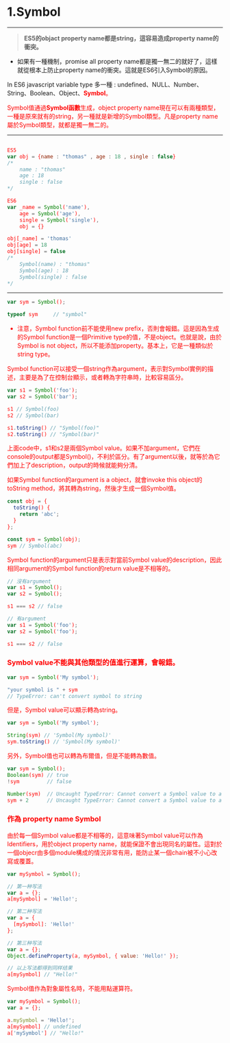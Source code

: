 # 1.Symbol

---

> **ES5的objact property name都是string，這容易造成property name的衝突。**
* 如果有一種機制，promise all property name都是獨一無二的就好了，這樣就從根本上防止property name的衝突。這就是ES6引入Symbol的原因。  

In ES6 javascript variable type 多一種 : undefined、NULL、Number、String、Boolean、Object、<font color='red'>**Symbol**。  

Symbol值通過**Symbol函數**生成，object property name現在可以有兩種類型，一種是原來就有的string，另一種就是新增的Symbol類型。凡是property name屬於Symbol類型，就都是獨一無二的。  

---

``` js

ES5 
var obj = {name : "thomas" , age : 18 , single : false}
/*
    name : "thomas"
    age : 18
    single : false
*/

ES6
var _name = Symbol('name'),
    age = Symbol('age'),
    single = Symbol('single'),
    obj = {}

obj[_name] = 'thomas'
obj[age] = 18
obj[single] = false
/*
    Symbol(name) : "thomas"
    Symbol(age) : 18
    Symbol(single) : false
*/


```

---

``` js
var sym = Symbol();

typeof sym     // "symbol"
```

* 注意，Symbol function前不能使用new prefix，否則會報錯。這是因為生成的Symbol function是一個Primitive type的值，不是object。也就是說，由於Symbol is not object，所以不能添加property。基本上，它是一種類似於string type。  

Symbol function可以接受一個string作為argument，表示對Symbol實例的描述，主要是為了在控制台顯示，或者轉為字符串時，比較容易區分。  

``` js
var s1 = Symbol('foo');
var s2 = Symbol('bar');

s1 // Symbol(foo)
s2 // Symbol(bar)

s1.toString() // "Symbol(foo)"
s2.toString() // "Symbol(bar)"
```

上面code中，s1和s2是兩個Symbol value。如果不加argument，它們在console的output都是Symbol()，不利於區分。有了argument以後，就等於為它們加上了description，output的時候就能夠分清。  

如果Symbol function的argument is a object，就會invoke this object的toString method，將其轉為string，然後才生成一個Symbol值。  

``` js
const obj = {
  toString() {
    return 'abc';
  }
};

const sym = Symbol(obj);
sym // Symbol(abc)
```

Symbol function的argument只是表示對當前Symbol value的description，因此相同argument的Symbol function的return value是不相等的。  

``` js
// 沒有argument
var s1 = Symbol();
var s2 = Symbol();

s1 === s2 // false

// 有argument
var s1 = Symbol('foo');
var s2 = Symbol('foo');

s1 === s2 // false
```

### Symbol value不能與其他類型的值進行運算，會報錯。  

``` js
var sym = Symbol('My symbol');

"your symbol is " + sym
// TypeError: can't convert symbol to string
```

但是，Symbol value可以顯示轉為string。  

``` js
var sym = Symbol('My symbol');

String(sym) // 'Symbol(My symbol)'
sym.toString() // 'Symbol(My symbol)'
```

另外，Symbol值也可以轉為布爾值，但是不能轉為數值。  

``` js
var sym = Symbol();
Boolean(sym) // true
!sym         // false

Number(sym)  // Uncaught TypeError: Cannot convert a Symbol value to a number
sym + 2      // Uncaught TypeError: Cannot convert a Symbol value to a number
```

### **作為 property name Symbol**  

由於每一個Symbol value都是不相等的，這意味著Symbol value可以作為Identifiers，用於object property name，就能保證不會出現同名的屬性。這對於一個objecr由多個module構成的情況非常有用，能防止某一個chain被不小心改寫或覆蓋。  

``` js
var mySymbol = Symbol();

// 第一种写法
var a = {};
a[mySymbol] = 'Hello!';

// 第二种写法
var a = {
  [mySymbol]: 'Hello!'
};

// 第三种写法
var a = {};
Object.defineProperty(a, mySymbol, { value: 'Hello!' });

// 以上写法都得到同样结果
a[mySymbol] // "Hello!"
```

Symbol值作為對象屬性名時，不能用點運算符。  

``` js
var mySymbol = Symbol();
var a = {};

a.mySymbol = 'Hello!';
a[mySymbol] // undefined
a['mySymbol'] // "Hello!"
```




